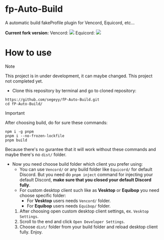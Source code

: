 # fp-Auto-Build
A automatic build fakeProfile plugin for Vencord, Equicord, etc...

**Current fork version:**
Vencord: ![](https://img.shields.io/github/package-json/v/Vendicated/Vencord?style=for-the-badge&logo=github&logoColor=d3869b&label=&color=1d2021&labelColor=282828) Equicord: ![](https://img.shields.io/github/package-json/v/Equicord/Equicord?style=for-the-badge&logo=github&logoColor=00ffff&label=&color=1d2021&labelColor=282828)
# How to use
> [!NOTE]
> This project is in under development, it can maybe changed. This project not completed yet.

- Clone this repository by terminal and go to cloned repository:
```shell
https://github.com/segeyy/fP-Auto-Build.git
cd fP-Auto-Build/
```

> [!IMPORTANT]
> After choosing build, do for sure these commands:
> ```shell
> npm i -g pnpm
> pnpm i --no-frozen-lockfile
> pnpm build
> ```
> Because there's no gurantee that it will work without these commands and maybe there's no `dist/` folder.

- Now you need choose build folder which client you prefer using:
    - You can use `Vencord/` or any build folder like `Equicord/` for default Discord. But you need do `pnpm inject` command for injecting your default Discord, **make sure that you closed your default Discord fully**.
    - For custom desktop client such like as **Vesktop** or **Equibop** you need choose specific folder:
        - For **Vesktop** users needs `Vencord/` folder.
        - For **Equibop** users needs `Equibop/` folder.
    1. After choosing open custom desktop client settings, ex. `Vesktop Settings`.
    2. Scroll to the end and click `Open Developer Settings`.
    3. Choose `dist/` folder from your build folder and reload desktop client fully. Enjoy.
